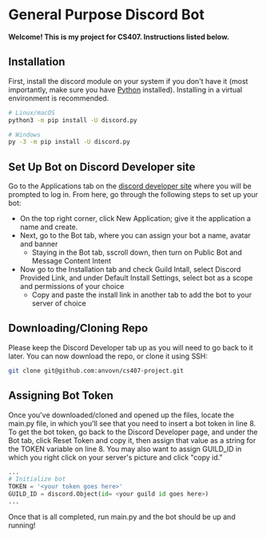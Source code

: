 # General Purpose Discord Bot

**Welcome! This is my project for CS407. Instructions listed below.**

## Installation

First, install the discord module on your system if you don't have it (most importantly, make sure you have [Python](https://www.python.org/downloads/) installed). Installing in a virtual environment is recommended.

```bash
# Linux/macOS
python3 -m pip install -U discord.py

# Windows
py -3 -m pip install -U discord.py
```

## Set Up Bot on Discord Developer site

Go to the Applications tab on the [discord developer site](https://discord.com/developers/docs/intro) where you will be prompted to log in.
From here, go through the following steps to set up your bot:

- On the top right corner, click New Application; give it the application a name and create.
- Next, go to the Bot tab, where you can assign your bot a name, avatar and banner
    - Staying in the Bot tab, sscroll down, then turn on Public Bot and Message Content Intent
- Now go to the Installation tab and check Guild Intall, select Discord Provided Link, and under Default Install Settings, select bot as a scope and permissions of your choice
    - Copy and paste the install link in another tab to add the bot to your server of choice

## Downloading/Cloning Repo

Please keep the Discord Developer tab up as you will need to go back to it later. You can now download the repo, or clone it using SSH:

```bash
git clone git@github.com:anvovn/cs407-project.git
```

## Assigning Bot Token

Once you've downloaded/cloned and opened up the files, locate the main.py file, in which you'll see that you need to insert a bot token in line 8.
To get the bot token, go back to the Discord Developer page, and under the Bot tab, click Reset Token and copy it, then assign that value as a string
for the TOKEN variable on line 8. You may also want to assign GUILD_ID in which you right click on your server's picture and click "copy id."

```python
...
# Initialize bot
TOKEN = '<your token goes here>'
GUILD_ID = discord.Object(id= <your guild id goes here>)
...
```

Once that is all completed, run main.py and the bot should be up and running!